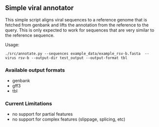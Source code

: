 ## Simple viral annotator

This simple script aligns viral sequences to a reference genome that is fetched from genbank and lifts the annotation from the reference to the query. This is only expected to work for sequences that are very similar to the reference sequence.

Usage:
```
./src/annotate.py --sequences example_data/example_rsv-b.fasta  --virus rsv-b --output-dir test_output --output-format tbl
```
### Available output formats

 * genbank
 * gff3
 * tbl


### Current Limitations

 * no support for partial features
 * no support for complex features (slippage, splicing, etc)

